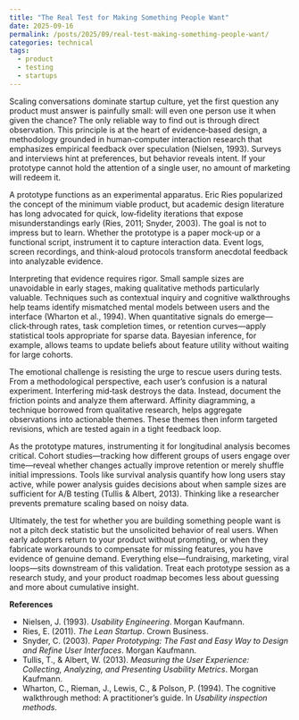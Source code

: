 ```yaml
---
title: "The Real Test for Making Something People Want"
date: 2025-09-16
permalink: /posts/2025/09/real-test-making-something-people-want/
categories: technical
tags:
  - product
  - testing
  - startups
---
```


Scaling conversations dominate startup culture, yet the first question any product must answer is painfully small: will even one person use it when given the chance? The only reliable way to find out is through direct observation. This principle is at the heart of evidence‑based design, a methodology grounded in human‑computer interaction research that emphasizes empirical feedback over speculation (Nielsen, 1993). Surveys and interviews hint at preferences, but behavior reveals intent. If your prototype cannot hold the attention of a single user, no amount of marketing will redeem it.

A prototype functions as an experimental apparatus. Eric Ries popularized the concept of the minimum viable product, but academic design literature has long advocated for quick, low‑fidelity iterations that expose misunderstandings early (Ries, 2011; Snyder, 2003). The goal is not to impress but to learn. Whether the prototype is a paper mock‑up or a functional script, instrument it to capture interaction data. Event logs, screen recordings, and think‑aloud protocols transform anecdotal feedback into analyzable evidence.

Interpreting that evidence requires rigor. Small sample sizes are unavoidable in early stages, making qualitative methods particularly valuable. Techniques such as contextual inquiry and cognitive walkthroughs help teams identify mismatched mental models between users and the interface (Wharton et al., 1994). When quantitative signals do emerge—click‑through rates, task completion times, or retention curves—apply statistical tools appropriate for sparse data. Bayesian inference, for example, allows teams to update beliefs about feature utility without waiting for large cohorts.

The emotional challenge is resisting the urge to rescue users during tests. From a methodological perspective, each user’s confusion is a natural experiment. Interfering mid‑task destroys the data. Instead, document the friction points and analyze them afterward. Affinity diagramming, a technique borrowed from qualitative research, helps aggregate observations into actionable themes. These themes then inform targeted revisions, which are tested again in a tight feedback loop.

As the prototype matures, instrumenting it for longitudinal analysis becomes critical. Cohort studies—tracking how different groups of users engage over time—reveal whether changes actually improve retention or merely shuffle initial impressions. Tools like survival analysis quantify how long users stay active, while power analysis guides decisions about when sample sizes are sufficient for A/B testing (Tullis & Albert, 2013). Thinking like a researcher prevents premature scaling based on noisy data.

Ultimately, the test for whether you are building something people want is not a pitch deck statistic but the unsolicited behavior of real users. When early adopters return to your product without prompting, or when they fabricate workarounds to compensate for missing features, you have evidence of genuine demand. Everything else—fundraising, marketing, viral loops—sits downstream of this validation. Treat each prototype session as a research study, and your product roadmap becomes less about guessing and more about cumulative insight.

**References**

- Nielsen, J. (1993). *Usability Engineering*. Morgan Kaufmann.
- Ries, E. (2011). *The Lean Startup*. Crown Business.
- Snyder, C. (2003). *Paper Prototyping: The Fast and Easy Way to Design and Refine User Interfaces*. Morgan Kaufmann.
- Tullis, T., & Albert, W. (2013). *Measuring the User Experience: Collecting, Analyzing, and Presenting Usability Metrics*. Morgan Kaufmann.
- Wharton, C., Rieman, J., Lewis, C., & Polson, P. (1994). The cognitive walkthrough method: A practitioner’s guide. In *Usability inspection methods*.

